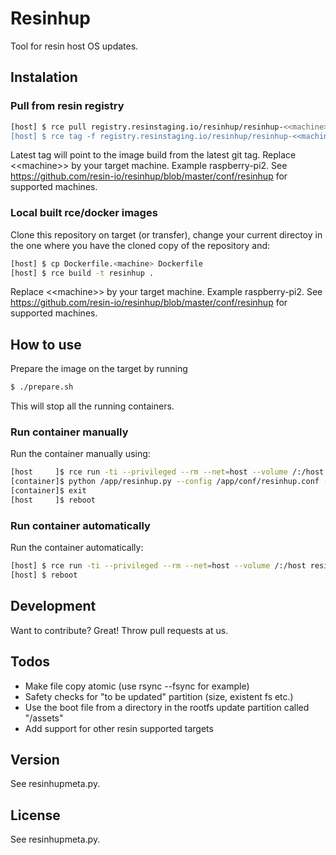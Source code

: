 # Resinhup
Tool for resin host OS updates.

## Instalation

### Pull from resin registry
```sh
[host] $ rce pull registry.resinstaging.io/resinhup/resinhup-<<machine>>
[host] $ rce tag -f registry.resinstaging.io/resinhup/resinhup-<<machine>> resinhup
```
Latest tag will point to the image build from the latest git tag. Replace &lt;&lt;machine&gt;&gt; by your target machine. Example raspberry-pi2. See https://github.com/resin-io/resinhup/blob/master/conf/resinhup for supported machines.

### Local built rce/docker images
Clone this repository on target (or transfer), change your current directoy in the one where you have the cloned copy of the repository and:
```sh
[host] $ cp Dockerfile.<machine> Dockerfile
[host] $ rce build -t resinhup .
```
Replace &lt;&lt;machine&gt;&gt; by your target machine. Example raspberry-pi2. See https://github.com/resin-io/resinhup/blob/master/conf/resinhup for supported machines.

## How to use
Prepare the image on the target by running
```sh
$ ./prepare.sh
```
This will stop all the running containers.

### Run container manually
Run the container manually using:
```sh
[host     ]$ rce run -ti --privileged --rm --net=host --volume /:/host resinhup /bin/bash
[container]$ python /app/resinhup.py --config /app/conf/resinhup.conf --debug
[container]$ exit
[host     ]$ reboot
```

### Run container automatically
Run the container automatically:
```sh
[host] $ rce run -ti --privileged --rm --net=host --volume /:/host resinhup
[host] $ reboot
```

## Development
Want to contribute? Great! Throw pull requests at us.

## Todos
 - Make file copy atomic (use rsync --fsync for example)
 - Safety checks for "to be updated" partition (size, existent fs etc.)
 - Use the boot file from a directory in the rootfs update partition called "/assets"
 - Add support for other resin supported targets

## Version
See resinhupmeta.py.

## License
See resinhupmeta.py.
